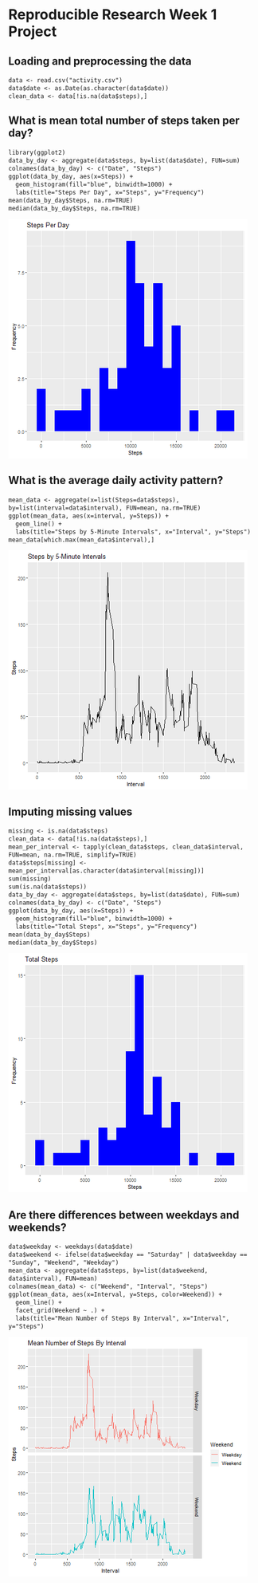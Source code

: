 # Reproducible Research Week 1 Project

## Loading and preprocessing the data
```{r}
data <- read.csv("activity.csv")
data$date <- as.Date(as.character(data$date))
clean_data <- data[!is.na(data$steps),]
```

## What is mean total number of steps taken per day?
```{r}
library(ggplot2)
data_by_day <- aggregate(data$steps, by=list(data$date), FUN=sum)
colnames(data_by_day) <- c("Date", "Steps")
ggplot(data_by_day, aes(x=Steps)) +
  geom_histogram(fill="blue", binwidth=1000) +
  labs(title="Steps Per Day", x="Steps", y="Frequency")
mean(data_by_day$Steps, na.rm=TRUE)
median(data_by_day$Steps, na.rm=TRUE)
```
![](Figures/Fig1.png)<!-- -->

## What is the average daily activity pattern?
```{r}
mean_data <- aggregate(x=list(Steps=data$steps), by=list(interval=data$interval), FUN=mean, na.rm=TRUE)
ggplot(mean_data, aes(x=interval, y=Steps)) +
  geom_line() +
  labs(title="Steps by 5-Minute Intervals", x="Interval", y="Steps")
mean_data[which.max(mean_data$interval),]
```
![](Figures/Fig2.png)<!-- -->

## Imputing missing values
```{r}
missing <- is.na(data$steps)
clean_data <- data[!is.na(data$steps),]
mean_per_interval <- tapply(clean_data$steps, clean_data$interval, FUN=mean, na.rm=TRUE, simplify=TRUE)
data$steps[missing] <- mean_per_interval[as.character(data$interval[missing])]
sum(missing)
sum(is.na(data$steps))
data_by_day <- aggregate(data$steps, by=list(data$date), FUN=sum)
colnames(data_by_day) <- c("Date", "Steps")
ggplot(data_by_day, aes(x=Steps)) +
  geom_histogram(fill="blue", binwidth=1000) +
  labs(title="Total Steps", x="Steps", y="Frequency")
mean(data_by_day$Steps)
median(data_by_day$Steps)
```
![](Figures/Fig3.png)<!-- -->

## Are there differences between weekdays and weekends?
```{r}
data$weekday <- weekdays(data$date)
data$weekend <- ifelse(data$weekday == "Saturday" | data$weekday == "Sunday", "Weekend", "Weekday") 
mean_data <- aggregate(data$steps, by=list(data$weekend, data$interval), FUN=mean)
colnames(mean_data) <- c("Weekend", "Interval", "Steps")
ggplot(mean_data, aes(x=Interval, y=Steps, color=Weekend)) +
  geom_line() +
  facet_grid(Weekend ~ .) +
  labs(title="Mean Number of Steps By Interval", x="Interval", y="Steps")
```
![](Figures/Fig4.png)<!-- -->
